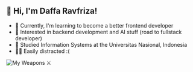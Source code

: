 ## 👋 Hi, I'm Daffa Ravfriza!

- 💪 Currently, I'm learning to become a better frontend developer
- 🤖 Interested in backend development and AI stuff (road to fullstack developer)
- 🏫 Studied Information Systems at the Universitas Nasional, Indonesia
- 🧟‍♂️ Easily distracted :(

![My Weapons ⚔](https://github-readme-tech-stack.vercel.app/api/cards?title=My+Weapons&borderRadius=6&lineCount=5&theme=ayu&width=740&line1=HTML5%2Chtml5%2CE34F26%3Bcss3%2Ccss3%2C1572B6%3Bjavascript%2Cjavascript%2CF7DF1E%3Btypescript%2Ctypescript%2C3178C6%3Bphp%2Cphp%2C777BB4%3Bpython%2Cpython%2C3776AB%3B&line2=mysql%2Cmysql%2C4479A1%3Bpostgresql%2Cpostgresql%2C4169E1%3Bgit%2Cgit%2CF05032%3Breact%2Creact%2C61DAFB%3Bnext.js%2Cnext.js%2Cffffff%3Bvite%2Cvite%2C646CFF%3Bastro%2Castro%2CBC52EE%3B&line3=remix%2Cremix%2Cffffff%3Btailwindcss%2Ctailwindcss%2C06B6D4%3Bvue.js%2Cvue%2C4FC08D%3Bnuxt.js%2Cnuxt.js%2C00DC82%3Bcodeigniter%2Ccodeigniter%2CEF4223%3Blaravel%2Claravel%2CFF2D20%3B&line4=node.js%2Cnode.js%2C5FA04E%3Bdeno%2Cdeno%2Cffffff%3Bapache%2Capache%2CD22128%3Bnginx%2Cnginx%2C009639%3Blinux%2Clinux%2Cffffff%3Bobsidian%2Cobsidian%2C7C3AED%3B&line5=markdown%2Cmarkdown%2CFFFFFF%3Byaml%2Cyaml%2CFFD700)
